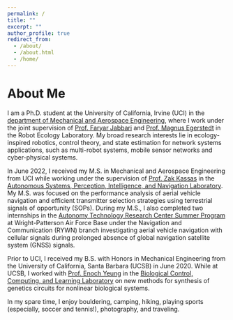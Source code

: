 ```yaml
---
permalink: /
title: ""
excerpt: ""
author_profile: true
redirect_from: 
  - /about/
  - /about.html
  - /home/
---
```


# About Me
I am a Ph.D. student at the University of California, Irvine (UCI) in the [department of Mechanical and Aerospace Engineering](https://engineering.uci.edu/dept/mae), where I work under the joint supervision of [Prof. Faryar Jabbari](https://engineering.uci.edu/users/faryar-jabbari) and [Prof. Magnus Egerstedt](https://engineering.uci.edu/users/magnus-egerstedt) in the Robot Ecology Laboratory. My broad research interests lie in ecology-inspired robotics, control theory, and state estimation for network systems applications, such as multi-robot systems, mobile sensor networks and cyber-physical systems.

In June 2022, I received my M.S. in Mechanical and Aerospace Engineering from UCI while working under the supervision of [Prof. Zak Kassas](https://engineering.osu.edu/people/kassas.2) in the [Autonomous Systems, Perception, Intelligence, and Navigation Laboratory](https://ece.osu.edu/aspin). My M.S. was focused on the performance analysis of aerial vehicle navigation and efficient transmitter selection strategies using terrestrial signals of opportunity (SOPs). During my M.S., I also completed two internships in the [Autonomy Technology Research Center Summer Program](https://udayton.edu/engineering/departments/electrical_and_computer/faculty_activities/atr-center-summer-program/index.php) at Wright-Patterson Air Force Base under the Navigation and Communication (RYWN) branch investigating aerial vehicle navigation with cellular signals during prolonged absence of global navigation satellite system (GNSS) signals. 

Prior to UCI, I received my B.S. with Honors in Mechanical Engineering from the University of California, Santa Barbara (UCSB) in June 2020. While at UCSB, I worked with [Prof. Enoch Yeung](https://engineering.ucsb.edu/people/enoch-yeung) in the [Biological Control, Computing, and Learning Laboratory](https://yeung.me.ucsb.edu/) on new methods for synthesis of genetics circuits for nonlinear biological systems.

In my spare time, I enjoy bouldering, camping, hiking, playing sports (especially, soccer and tennis!), photography, and traveling. 
